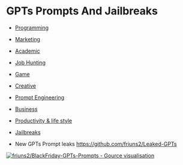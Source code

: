 # GPTs Prompts And Jailbreaks

- [Programming](./Programming.md)
- [Marketing](./Marketing.md)
- [Academic](./Academic.md)
- [Job Hunting](./Job-Hunting.md)
- [Game](./Game.md)
- [Creative](./Creative.md)
- [Prompt Engineering](./Prompt-Engineering.md)
- [Business](./Business.md)
- [Productivity & life style](./Productivity-&-life-style.md)
- [Jailbreaks](./Jailbreaks.md)

- New GPTs Prompt leaks https://github.com/friuns2/Leaked-GPTs


[![friuns2/BlackFriday-GPTs-Prompts - Gource visualisation](https://img.youtube.com/vi/guTk7F7G5Xg/0.jpg)](https://www.youtube.com/watch?v=guTk7F7G5Xg)
